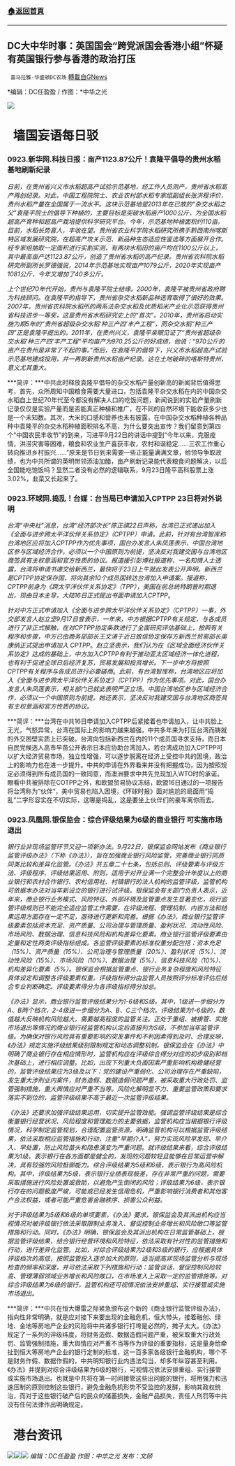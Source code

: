 ###  [:house:返回首頁](https://github.com/ourhimalayas/txt)
---


## DC大中华时事：英国国会“跨党派国会香港小组”怀疑有英国银行参与香港的政治打压
` 喜马拉雅-华盛顿DC农场` [轉載自GNews](https://gnews.org/zh-hans/1550010/)

*编辑：DC任盈盈 / 作图：*中华之光

![](http://himalayawashingtondc.org/wp-content/uploads/2021/08/ScreenShot-2021-08-01-at-17.25.09@2x.png)

#   墙国妄语每日驳

### **0**923.新华网.科技日报：亩产1123.87公斤！袁隆平倡导的贵州水稻基地刷新纪录

*日前，在贵州省兴义市水稻超高产试验示范基地，经工作人员测产，贵州省水稻高产再创纪录。对此，中国工程院院士、农业农村部水稻专家组副组长张洪程评价，贵州水稻产量在全国属于一流水平。这块示范基地是2013年在已故的“杂交水稻之父”袁隆平院士的倡导下种植的，主要目标是突破水稻亩产1000公斤，为全国水稻超高产育种和超高产栽培提供科学研究平台。今年，示范基地种植面积约110亩。目前，水稻长势喜人，丰收在望。贵州省农业科学院水稻研究所携手黔西南州喀斯特区域发展研究院，在超高产攻关示范、新品种生态适应性鉴选等方面展开合作。经专家组抽取一定面积进行实割实测，有两块水稻田的亩产均在1100公斤以上，其中最高亩产达1123.87公斤，创造了贵州省水稻的高产纪录。贵州省农科院水稻研究所副所长罗德强说，2014年示范基地实现亩产1079公斤，2020年实现亩产1081公斤，今年又增加了40多公斤。*

*上个世纪70年代开始，贵州与袁隆平院士结缘。2000年，袁隆平被贵州省政府聘为科技顾问。在袁隆平的指导下，贵州省杂交水稻新品种选育取得了很好的效果。2007年，贵州省农科院水稻所的两系法杂交水稻及优质稻米产业化示范获得贵州省科技进步一等奖，这是贵州省水稻研究史上的“首次”。2010年，贵州省启动实施为期5年的“贵州省超级杂交水稻‘种三产四’丰产工程”，而杂交水稻“种三产四”正是袁隆平提出的。2011年，在贵州兴义，袁隆平亲眼见证了“贵州省超级杂交水稻‘种三产四’丰产工程”平均亩产为970.25公斤的好成绩，他说：“970公斤的亩产在贵州是非常了不起的事。”而后，在袁隆平的倡导下，兴义市水稻超高产试验示范基地建成投用，并一再刷新贵州水稻亩产纪录。这在土地破碎的喀斯特贵州，意义尤其重大。*

***简评：***中共此时释放袁隆平倡导的杂交水稻产量创新高的新闻背后值得思考，首先，众所周知中国粮食需要大量进口，包括袁隆平杂交水稻在内的中国杂交水稻自上世纪70年代至今都没有解决人口的吃饭问题，新闻说到的实验产量刷新记录仅仅是实验产量而是否能真正种植和推广，在不同的自然环境下能收获多少也是一个未知数。其次，大米的口感和营养也未有披露，在中国杂交水稻种植各种品种中袁隆平的杂交水稻种植面积排名不高，为什么要突出宣传？我们留意到第四个“中国农民丰收节”的到来，习进平9月22日的讲话中提到“今年以来，克服疫情，洪涝灾害等困难，粮食和农业生产喜获丰收，农村和谐稳定……三农工作重心转向推进乡村振兴……”原来是节日到来需要一些正能量满满文章，给领导争取政绩，也为中共所谓的英明带领添油加醋，亩产刷新记录能代表粮食问题解决，以后全国能吃饱饭吗？显然二者没有必然的逻辑联系，9月23日隆平高科股票上涨3.02%，韭菜又长起来了。

### 0923.环球网.捣乱！台媒：台当局已申请加入CPTPP 23日将对外说明

*台湾“中央社”消息，台湾“经济部次长”陈正祺22日声称，台湾已正式递出加入《全面与进步跨太平洋伙伴关系协定》（CPTPP）申请。此前，针对有台湾智库称台湾地区应将加入CPTPP作为优先事项，国台办发言人朱凤莲表示，中国台湾地区参与区域经济合作，必须以一个中国原则为前提，坚决反对我建交国与台湾地区商签具有主权意涵和官方性质的协议。报道援引彭博社报道称，一名知情人士透露，台湾将申请书递交给新西兰，最快将于23日上午就此发表公开声明。新西兰是CPTPP协定保存国，将向其余10个成员国转达台湾加入申请案。报道称，CPTPP前身为《跨太平洋伙伴关系协定》（TPP），美国在前总统特朗普时期退出，现由日本主导，大陆16日正式提出书面申请加入CPTPP*。

*针对中方正式申请加入《全面与进步跨太平洋伙伴关系协定》（CPTPP）一事，外交部发言人赵立坚9月17日曾表示，一年来，中方根据CPTPP有关规定，与各成员进行了非正式接触，在对CPTPP协定条款进行了全面研究评估基础上，按照有关程序和步骤，中方已由商务部部长王文涛于近日致信协定保存方新西兰贸易部长奥康纳正式提出申请加入 CPTPP*。*赵立坚表示，我们认为在《区域全面经济伙伴关系协定》达成的基础上，中方加入CPTPP有利于推动亚太区域经济一体化进程，也有利于促进全球日后经济复苏，贸易发展和投资增长。下一步中方将按照CPTPP有关程序与各成员进行必要磋商*。*此前，有台湾智库称，台湾地区应将加入《全面与进步跨太平洋伙伴关系协定》（CPTPP）作为优先事项。对此，国台办发言人朱凤莲表示，相关部门已就此表明严正立场。中国台湾地区参与区域经济合作，必须以一个中国原则为前提。她还表示，坚决反对我建交国与台湾地区商签具有主权意涵和官方性质的协议。*

***简评：***台湾在中共16日申请加入CPTPP后紧接着也申请加入，让中共脸上无光，气怒异常，台湾在国际上的影响力越来越强，中共多年来为打压台湾而铸就的外交困壁实质上已突破。台湾向包括新西兰在内的11个成员国寻求支持，而日本自民党候选人高市早苗公开表示日本应协助台湾加入。若台湾成功加入CPTPP可以扩大经济贸易市场，独立性增强，可以逐步脱离在经济上受控中共的困境，政治上的影响力也在进一步提升。中共的申请在外界看来并没有把握成功，因为按照规定必须得到所有成员国的一致同意，而澳洲要求中共先兑现加入WTO时的承诺。眼看中共被排除在COTPP之外，和欧盟贸易协议冻结，欧盟16日通过的一项报告将台湾称为“伙伴”，美中贸易也陷入困境，《环球时报》面对尴尬的局面用“捣乱”二字形容实在不切实际，这哪是捣乱，这是要坐上伙伴们的豪车离你而去。

### 0923.凤凰网.银保监会：综合评级结果为6级的商业银行 可实施市场退出

*银行业非现场监管环节又迎一项新办法。9月22日，银保监会网站发布《商业银行监管评级办法》（下称《办法》），旨在加强商业银行风险监管，完善商业银行同质同类比较和差异化监管。《办法》共五章二十七条，包括总则、评级要素与评级方法、评级程序、评级结果运用、附则，适用于对开业满一个完整会计年度以上的商业银行和农村合作银行、农村信用社、村镇银行的法人机构的监管评级，监管机构可依据本办法对当年新设立的银行进行试评级。银保监会有关部门负责人表示，近年来，商业银行业务模式、风险特征、外部环境及监管重点发生显著变化，现行监管评级规则已不能完全适应监管工作需要，在评级流程、管理机制、内容方法和结果运用方面存在一定不足，亟待进行更新和完善。根据《办法》，商业银行监管评级要素包括资本充足、资产质量、公司治理与管理质量、盈利状况、流动性风险、市场风险、数据治理、信息科技风险和机构差异化要素。商业银行监管评级要素由定量和定性两类评级指标组成。各监管评级要素的标准权重分配包括：资本充足（15%）、资产质量（15%）、公司治理与管理质量（20%）、盈利状况（5%）、流动性风险（15%）、市场风险（10%）、数据治理（5%）、信息科技风险（10%）、机构差异化要素（5%）。银保监会根据监管重点、银行业务复杂程度和风险特征具体设定和调整各评级要素权重。评级指标得分由监管人员按照评分标准评估后结合专业判断确定。评级要素得分为各评级指标得分加总。*

*《办法》显示，商业银行监管评级结果分为1-6级和S级。其中，1级进一步细分为A、B两个档次，2-4级进一步细分为A、B、C三个档次。评级结果为1-6级的，数值越大反映机构风险越大，需要越高程度的监管关注。正处于重组、被接管、实施市场退出等情况的商业银行经监管机构认定后直接列为S级，不参加当年监管评级。为确保对银行风险具有重要影响的突发事件和不利因素得到及时、合理反映，《办法》规定实施评级结果级别限制规定和动态调整机制。银保监会在《办法》中明确了商业银行存在相应情形时，监管机构应在评级综合得分对应的初步级别和档次基础上，进行相应调整。比如，出现下列重大负面因素严重影响机构稳健经营的，监管评级结果应为3级及以下：党的建设严重弱化、公司治理存在严重缺陷，发生重大涉刑业内案件，财务造假、数据造假问题严重，被采取重大行政处罚、监管强制措施，重大舆情应对严重不当等。风险化解明显不力、重要监管政策和要求落实不到位的，监管评级结果不高于最近一次监管评级结果。*

*《办法》还要求加强评级结果运用，切实提升监管效能。强调监管评级结果是综合衡量银行经营状况、风险程度和管理能力的主要依据，监管机构应当根据银行评级情况，科学制定监管规划，合理配置监管资源。明确监管机构可以根据监管评级结果，依法采取相应监管措施和行动，注重“早期介入”，努力实现风险早发现、早介入、早处置，防止风险苗头和隐患演变为严重问题。就评级结果来看，综合评级结果为1级，表示银行在各方面都是健全的，发现的问题较轻且能够在日常运营中解决，具有较强的风险抵御能力。综合评级结果为5级和6级，表示银行为高风险机构。其中，评级结果为5级，表示银行业绩表现极差，存在非常严重的问题，需要采取措施进行风险处置或救助，以避免产生倒闭的风险；评级结果为6级，表示银行存在的问题极度严峻，可能或已经发生信用危机，严重影响银行消费者和其他客户合法权益，或者可能严重危害金融秩序、损害公众利益。*

*对于评级结果为5级和6级的单项要素，《办法》要求，银保监会及其派出机构应当视情况对被评级银行依法采取限制业务准入、督促控制业务增长和风险敞口等监管措施和行动。同时，《办法》明确，银保监会及其派出机构在日常监管基础上，根据监管评级结果，结合银行经营环境和风险特征，依法采取有针对性的监管措施和行动，进行差异化监管。比如，对综合评级结果为2级和3级的银行，应根据具体评级档次的高低，按照监管投入逐步加大的原则，适当提高非现场监管分析与现场检查的频率和深度，并可依法采取下列措施和行动：监管谈话，督促控制风险较高、管理薄弱领域业务增长和风险敞口，在市场准入上采取一定的监管措施等。对综合评级结果为6级的银行，监管机构还可视情况依法安排重组、实行接管或实施市场退出。*

***简评：***中共在恒大爆雷之际紧急颁布这个新的《商业银行监管评级办法》，指向性非常明确，就是应对接下来要出现的金融危机，恒大带头，接着融创、绿地、金地等房地产企业的风险将中共诸多银行打垮是必然的，摊子太大。《办法》规定了一系列的评级纬度，将财务造假、数据造假问题严重，被采取重大行政处罚、监管强制措施，重大舆情应对严重不当等作为评级的重要指标，这是量身给牵扯到恒大等房地产企业的银行定制的标准，这一百多家各级银行金融机构，哪个不是财务作假、数据作假的，中共明知银行业内违法勾当，却多年纵容甚至利用。《办法》并提到对综合评级结果为6级的银行，可视情况依法安排重组、实行接管或实施市场退出。也就是中共将在第一时间接管这些出问题的银行，将用强力和迅速压制的原则控制这些银行，避免金融危机形势不受监控的发酵，影响其政权统治，而对于这些银行破产后的民众的储蓄损失，金融产品损失，责任人刑罚等中共没有任何法律作出明确规定。

#   港台资讯
![](https://himalayawashingtondc.org/wp-content/uploads/2021/09/5F7F2392-F54C-40D1-B341-649576C25524-1024x576.jpeg)![](https://himalayawashingtondc.org/wp-content/uploads/2021/09/9D143E07-31C6-4345-941F-7A70275C4493-1024x576.jpeg)![](https://himalayawashingtondc.org/wp-content/uploads/2021/09/4F150120-E6AB-4C31-8D81-50A9989F8946-1024x576.jpeg)
*编辑：DC任盈盈*
*作图：中华之光
发布：文顾*
